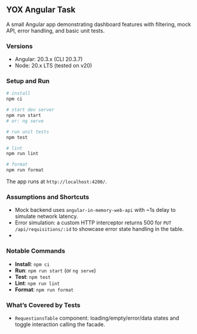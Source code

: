 ## YOX Angular Task

A small Angular app demonstrating dashboard features with filtering, mock API, error handling, and basic unit tests.

### Versions

- Angular: 20.3.x (CLI 20.3.7)
- Node: 20.x LTS (tested on v20)

### Setup and Run

```bash
# install
npm ci

# start dev server
npm run start
# or: ng serve

# run unit tests
npm test

# lint
npm run lint

# format
npm run format
```

The app runs at `http://localhost:4200/`.

### Assumptions and Shortcuts

- Mock backend uses `angular-in-memory-web-api` with ~1s delay to simulate network latency.
- Error simulation: a custom HTTP interceptor returns 500 for `PUT /api/requisitions/:id` to showcase error state handling in the table.
-

### Notable Commands

- **Install**: `npm ci`
- **Run**: `npm run start` (or `ng serve`)
- **Test**: `npm test`
- **Lint**: `npm run lint`
- **Format**: `npm run format`

### What’s Covered by Tests

- `RequestionsTable` component: loading/empty/error/data states and toggle interaction calling the facade.
